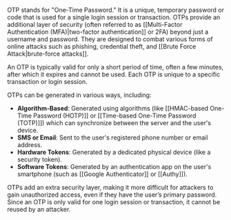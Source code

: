 OTP stands for "One-Time Password." It is a unique, temporary password or code that is used for a single login session or transaction. OTPs provide an additional layer of security (often referred to as [[Multi-Factor Authentication (MFA)|two-factor authentication]] or 2FA) beyond just a username and password. They are designed to combat various forms of online attacks such as phishing, credential theft, and [[Brute Force Attack|brute-force attacks]].

An OTP is typically valid for only a short period of time, often a few minutes, after which it expires and cannot be used. Each OTP is unique to a specific transaction or login session.

OTPs can be generated in various ways, including:

- **Algorithm-Based**: Generated using algorithms (like [[HMAC-based One-Time Password (HOTP)]] or [[Time-based One-Time Password (TOTP)]]) which can synchronize between the server and the user's device.
- **SMS or Email**: Sent to the user's registered phone number or email address.
- **Hardware Tokens**: Generated by a dedicated physical device (like a security token).
- **Software Tokens**: Generated by an authentication app on the user's smartphone (such as [[Google Authenticator]] or [[Authy]]).

OTPs add an extra security layer, making it more difficult for attackers to gain unauthorized access, even if they have the user’s primary password. Since an OTP is only valid for one login session or transaction, it cannot be reused by an attacker.

